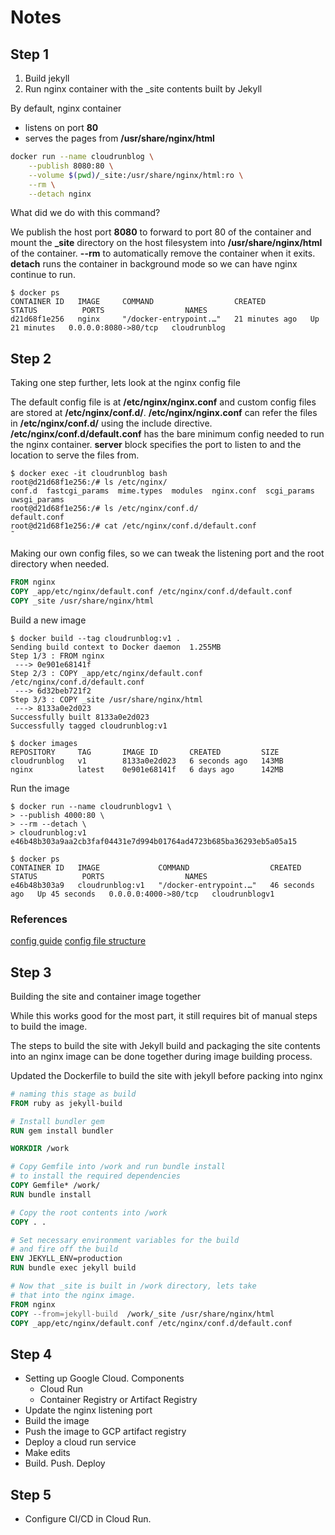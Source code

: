 # Notes

## Step 1

1. Build jekyll
2. Run nginx container with the _site contents built by Jekyll

By default, nginx container

- listens on port **80**
- serves the pages from **/usr/share/nginx/html**

```bash
docker run --name cloudrunblog \
    --publish 8080:80 \
    --volume $(pwd)/_site:/usr/share/nginx/html:ro \
    --rm \
    --detach nginx
```

What did we do with this command?

We publish the host port **8080** to forward to port 80 of the container and mount the **_site** directory on the host filesystem into **/usr/share/nginx/html** of the container. **--rm** to automatically remove the container when it exits. **detach** runs the container in background mode so we can have nginx continue to run. 

```text
$ docker ps
CONTAINER ID   IMAGE     COMMAND                  CREATED          STATUS          PORTS                  NAMES
d21d68f1e256   nginx     "/docker-entrypoint.…"   21 minutes ago   Up 21 minutes   0.0.0.0:8080->80/tcp   cloudrunblog
```

## Step 2

Taking one step further, lets look at the nginx config file 

The default config file is at **/etc/nginx/nginx.conf** and custom config files are stored at **/etc/nginx/conf.d/**. **/etc/nginx/nginx.conf** can refer the files in  **/etc/nginx/conf.d/** using the include directive. **/etc/nginx/conf.d/default.conf** has the bare minimum config needed to run the nginx container. **server** block specifies the port to listen to and the location to serve the files from.

```text
$ docker exec -it cloudrunblog bash
root@d21d68f1e256:/# ls /etc/nginx/
conf.d  fastcgi_params  mime.types  modules  nginx.conf  scgi_params  uwsgi_params
root@d21d68f1e256:/# ls /etc/nginx/conf.d/
default.conf
root@d21d68f1e256:/# cat /etc/nginx/conf.d/default.conf
˜
```

Making our own config files, so we can tweak the listening port and the root directory when needed.

```Dockerfile
FROM nginx
COPY _app/etc/nginx/default.conf /etc/nginx/conf.d/default.conf
COPY _site /usr/share/nginx/html
```

Build a new image

```text
$ docker build --tag cloudrunblog:v1 .
Sending build context to Docker daemon  1.255MB
Step 1/3 : FROM nginx
 ---> 0e901e68141f
Step 2/3 : COPY _app/etc/nginx/default.conf /etc/nginx/conf.d/default.conf
 ---> 6d32beb721f2
Step 3/3 : COPY _site /usr/share/nginx/html
 ---> 8133a0e2d023
Successfully built 8133a0e2d023
Successfully tagged cloudrunblog:v1

$ docker images
REPOSITORY     TAG       IMAGE ID       CREATED         SIZE
cloudrunblog   v1        8133a0e2d023   6 seconds ago   143MB
nginx          latest    0e901e68141f   6 days ago      142MB
```

Run the image 

```console
$ docker run --name cloudrunblogv1 \
> --publish 4000:80 \
> --rm --detach \
> cloudrunblog:v1
e46b48b303a9aa2cb3faf04431e7d994b01764ad4723b685ba36293eb5a05a15

$ docker ps
CONTAINER ID   IMAGE             COMMAND                  CREATED          STATUS          PORTS                  NAMES
e46b48b303a9   cloudrunblog:v1   "/docker-entrypoint.…"   46 seconds ago   Up 45 seconds   0.0.0.0:4000->80/tcp   cloudrunblogv1
```

### References

[config guide](http://nginx.org/en/docs/beginners_guide.html)
[config file structure](http://nginx.org/en/docs/beginners_guide.html#conf_structure)

## Step 3

Building the site and container image together

While this works good for the most part, it still requires bit of manual steps to build the image.

The steps to build the site with Jekyll build and packaging the site contents into an nginx image can be done together during image building process.

Updated the Dockerfile to build the site with jekyll before packing into nginx

```Dockerfile
# naming this stage as build
FROM ruby as jekyll-build

# Install bundler gem
RUN gem install bundler

WORKDIR /work

# Copy Gemfile into /work and run bundle install
# to install the required dependencies
COPY Gemfile* /work/
RUN bundle install

# Copy the root contents into /work
COPY . .

# Set necessary environment variables for the build
# and fire off the build
ENV JEKYLL_ENV=production
RUN bundle exec jekyll build

# Now that _site is built in /work directory, lets take
# that into the nginx image.
FROM nginx
COPY --from=jekyll-build  /work/_site /usr/share/nginx/html
COPY _app/etc/nginx/default.conf /etc/nginx/conf.d/default.conf
```

## Step 4

- Setting up Google Cloud. Components
    - Cloud Run
    - Container Registry or Artifact Registry
- Update the nginx listening port
- Build the image 
- Push the image to GCP artifact registry
- Deploy a cloud run service
- Make edits
- Build. Push. Deploy

## Step 5

- Configure CI/CD in Cloud Run.
